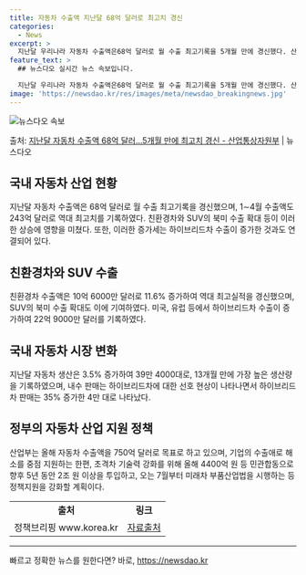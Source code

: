 ```yaml
---
title: 자동차 수출액 지난달 68억 달러로 최고치 경신
categories:
  - News
excerpt: >
  지난달 우리나라 자동차 수출액은68억 달러로 월 수출 최고기록을 5개월 만에 경신했다. 산업통상자원부는 8일…
feature_text: >
  ## 뉴스다오 실시간 뉴스 속보입니다.

  지난달 우리나라 자동차 수출액은68억 달러로 월 수출 최고기록을 5개월 만에 경신했다. 산업통상자원부는 8일…
image: 'https://newsdao.kr/res/images/meta/newsdao_breakingnews.jpg'
---
```


![뉴스다오 속보](https://newsdao.kr/res/images/meta/newsdao_breakingnews.jpg)

<p>출처: <a href="https://newsdao.kr/3752" rel="dofollow">지난달 자동차 수출액 68억 달러…5개월 만에 최고치 경신 - 산업통상자원부</a> | 뉴스다오</p>

<h2 data-ke-size="size26">국내 자동차 산업 현황</h2>
<p data-ke-size="size16">지난달 자동차 수출액은 68억 달러로 월 수출 최고기록을 경신했으며, 1∼4월 수출액도 243억 달러로 역대 최고치를 기록하였다. 친환경차와 SUV의 북미 수출 확대 등이 이러한 상승에 영향을 미쳤다. 또한, 이러한 증가세는 하이브리드차 수출이 증가한 것과도 연결되어 있다.</p>

<h2 data-ke-size="size26">친환경차와 SUV 수출</h2>
<p data-ke-size="size16">친환경차 수출액은 10억 6000만 달러로 11.6% 증가하여 역대 최고실적을 경신했으며, SUV의 북미 수출 확대도 이에 기여하였다. 미국, 유럽 등에서 하이브리드차 수출이 증가하여 22억 9000만 달러를 기록하였다.</p>

<h2 data-ke-size="size26">국내 자동차 시장 변화</h2>
<p data-ke-size="size16">지난달 자동차 생산은 3.5% 증가하여 39만 4000대로, 13개월 만에 가장 높은 생산량을 기록하였으며, 내수 판매는 하이브리드차에 대한 선호 현상이 나타나면서 하이브리드차 판매는 35% 증가한 4만 대로 나타났다.</p>

<h2 data-ke-size="size26">정부의 자동차 산업 지원 정책</h2>
<p data-ke-size="size16">산업부는 올해 자동차 수출액을 750억 달러로 목표로 하고 있으며, 기업의 수출애로 해소를 중점 지원하는 한편, 초격차 기술력 강화를 위해 올해 4400억 원 등 민관합동으로 향후 5년 동안 2조 원 이상을 투입하고, 오는 7월부터 미래차 부품산업법을 시행하는 등 정책지원을 강화할 계획이다.</p>
<p data-ke-size="size16"></p>

<table>
  <tbody>
    <tr>
      <td style="text-align: center; height: 17px;"><b>출처</b></td>
      <td style="text-align: center; height: 17px;"><b>링크</b></td>
    </tr>
    <tr>
      <td style="text-align: center; height: 17px;">정책브리핑 www.korea.kr</td>
      <td style="text-align: center; height: 17px;"><a href="https://newsdao.kr/3752" target="_blank" rel="noopener">자료출처</a></td>
    </tr>
  </tbody>
</table>
<hr> 

빠르고 정확한 뉴스를 원한다면? 바로, <a href="https://newsdao.kr" rel="dofollow">https://newsdao.kr</a>



